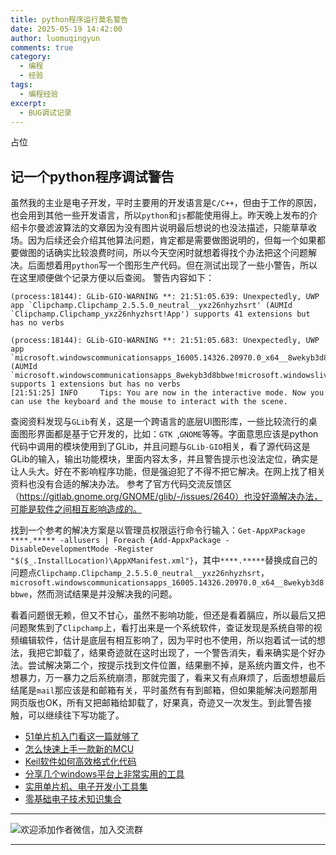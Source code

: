 ```yaml
---
title: python程序运行莫名警告
date: 2025-05-19 14:42:00
author: luomuqingyun
comments: true
category:
  - 编程
  - 经验
tags:
  - 编程经验
excerpt:
  - BUG调试记录
---
```

占位
## 记一个python程序调试警告
虽然我的主业是电子开发，平时主要用的开发语言是`C/C++`，但由于工作的原因，也会用到其他一些开发语言，所以`python`和`js`都能使用得上。昨天晚上发布的介绍卡尔曼滤波算法的文章因为没有图片说明最后想说的也没法描述，只能草草收场。因为后续还会介绍其他算法问题，肯定都是需要做图说明的，但每一个如果都要做图的话确实比较浪费时间，所以今天空闲时就想着得找个办法把这个问题解决。后面想着用`python`写一个图形生产代码。但在测试出现了一些小警告，所以在这里顺便做个记录方便以后查阅。
警告内容如下：
```
(process:18144): GLib-GIO-WARNING **: 21:51:05.639: Unexpectedly, UWP app `Clipchamp.Clipchamp_2.5.5.0_neutral__yxz26nhyzhsrt' (AUMId `Clipchamp.Clipchamp_yxz26nhyzhsrt!App') supports 41 extensions but has no verbs

(process:18144): GLib-GIO-WARNING **: 21:51:05.683: Unexpectedly, UWP app `microsoft.windowscommunicationsapps_16005.14326.20970.0_x64__8wekyb3d8bbwe' (AUMId `microsoft.windowscommunicationsapps_8wekyb3d8bbwe!microsoft.windowslive.mail') supports 1 extensions but has no verbs
[21:51:25] INFO     Tips: You are now in the interactive mode. Now you can use the keyboard and the mouse to interact with the scene. 

```
查阅资料发现与`GLib`有关，这是一个跨语言的底层UI图形库，一些比较流行的桌面图形界面都是基于它开发的，比如：`GTK `,`GNOME`等等。字面意思应该是python代码中调用的模块使用到了GLib，并且问题与`GLib-GIO`相关，看了源代码这是GLib的输入，输出功能模块，里面内容太多，并且警告提示也没法定位，确实是让人头大。好在不影响程序功能，但是强迫犯了不得不把它解决。在网上找了相关资料也没有合适的解决办法。
参考了官方代码交流反馈区（https://gitlab.gnome.org/GNOME/glib/-/issues/2640）也没好滴解决办法，可能是软件之间相互影响造成的。

找到一个参考的解决方案是以管理员权限运行命令行输入：`Get-AppXPackage ****.***** -allusers | Foreach {Add-AppxPackage -DisableDevelopmentMode -Register "$($_.InstallLocation)\AppXManifest.xml"}`，其中`****.*****`替换成自己的问题点`Clipchamp.Clipchamp_2.5.5.0_neutral__yxz26nhyzhsrt`，`microsoft.windowscommunicationsapps_16005.14326.20970.0_x64__8wekyb3d8bbwe`，然而测试结果是并没解决我的问题。

看着问题很无赖，但又不甘心，虽然不影响功能，但还是看着膈应，所以最后又把问题聚焦到了`Clipchamp`上，看打出来是一个系统软件，查证发现是系统自带的视频编辑软件，估计是底层有相互影响了，因为平时也不使用，所以抱着试一试的想法，我把它卸载了，结果奇迹就在这时出现了，一个警告消失，看来确实是个好办法。尝试解决第二个，按提示找到文件位置，结果删不掉，是系统内置文件，也不想暴力，万一暴力之后系统崩溃，那就完蛋了，看来又有点麻烦了，后面想想最后结尾是`mail`那应该是和邮箱有关，平时虽然有有到邮箱，但如果能解决问题那用网页版也OK，所有又把邮箱给卸载了，好果真，奇迹又一次发生。到此警告接触，可以继续往下写功能了。

- [51单片机入门看这一篇就够了](https://mp.weixin.qq.com/s?__biz=MzI1OTQ4MTg4Ng==&mid=2247485523&idx=1&sn=b7fcd1b86e2467d6f03b1a520c39bb06&chksm=ea790022dd0e893452c4994fa16d63111b16d9878c303712f695b58b7af360b7b18c1ed4b201&token=1711068967&lang=zh_CN#rd)
- [怎么快速上手一款新的MCU](https://mp.weixin.qq.com/s?__biz=MzI1OTQ4MTg4Ng==&mid=2247485581&idx=1&sn=b36e6536717774f7931c7aa93d5b237a&chksm=ea7900fcdd0e89ea0db13737720edc996fcb3fdbab3e43b4a92316240ac66d4b5a8bf9a07e78&token=466212876&lang=zh_CN#rd)
- [Keil软件如何高效格式化代码](https://mp.weixin.qq.com/s?__biz=MzI1OTQ4MTg4Ng==&mid=2247485572&idx=1&sn=17cefa35d9d660083d419a7e9b6db6f7&chksm=ea7900f5dd0e89e35b65ba26354cc69ad24f686d8e18abd34e0932567a9345e8c9ed653eee6b&token=1711068967&lang=zh_CN#rd)
- [分享几个windows平台上非常实用的工具](https://mp.weixin.qq.com/s?__biz=MzI1OTQ4MTg4Ng==&mid=2247485420&idx=2&sn=728ca4abbadf7caf51c392e7d7045cbe&chksm=ea790f9ddd0e868b9fa162c80db1876199845f387bbe851c8d38a4e8412329ae635916c13cfb&token=1711068967&lang=zh_CN#rd)
- [实用单片机、电子开发小工具集](https://mp.weixin.qq.com/s?__biz=MzI1OTQ4MTg4Ng==&mid=2247485606&idx=1&sn=2b433faa2e436fc762dc538c9cf3fe14&chksm=ea7900d7dd0e89c169f8948ff3d423016c8f51f1c914eb7b0d20cba8145b9ffa54815915d67b&token=1580674001&lang=zh_CN#rd)
- [零基础电子技术知识集合](https://mp.weixin.qq.com/s?__biz=MzI1OTQ4MTg4Ng==&mid=2247485689&idx=4&sn=211c2d0871a19c5e92cdf0c34f01d96b&chksm=ea790088dd0e899e3042a649a346bc98e94189d1fd18da2b954a7ddb781582dc2d0a82e07f4d&token=970763775&lang=zh_CN#rd)
----

![欢迎添加作者微信，加入交流群](https://files.mdnice.com/user/38598/37e7b97e-a5c7-44d1-9e48-bbe22ab3141d.jpg)

----


